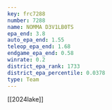 ```yaml
---
key: frc7288
number: 7288
name: NOMMA D3V1LB0TS
epa_end: 3.8
auto_epa_end: 1.55
teleop_epa_end: 1.68
endgame_epa_end: 0.58
winrate: 0.2
district_epa_rank: 1733
district_epa_percentile: 0.0378
type: Team
---
```

[[2024lake]]
